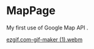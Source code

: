 # MapPage

My first use of Google Map API . 



[ezgif.com-gif-maker (1).webm](https://user-images.githubusercontent.com/43114098/201477362-ef0b63ae-36da-41b7-8c9c-359112df3b81.webm)

